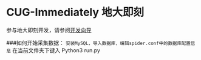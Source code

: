 # CUG-Immediately 地大即刻

参与地大即刻开发，请参阅[开发向导](./develop-guide/guide.md)

###如何开始采集数据：
` 安装MySQL，导入数据库，编辑spider.conf中的数据库配置信息
` 在当前文件夹下键入 Python3 run.py
